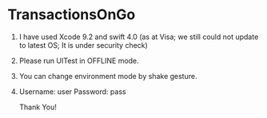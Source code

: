 # TransactionsOnGo
1. I have used Xcode 9.2 and swift 4.0 (as at Visa; we still could not update to latest OS; It is under security check)
2. Please run UITest in OFFLINE mode.
3. You can change environment mode by shake gesture.
4. Username: user
    Password: pass
    
    Thank You!
